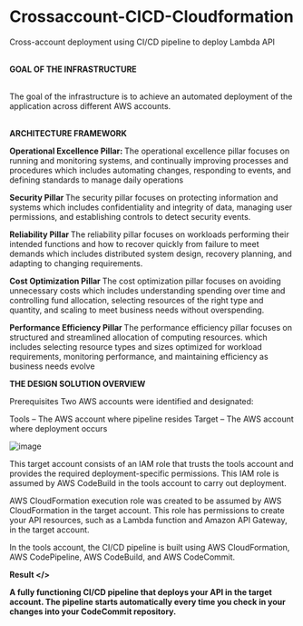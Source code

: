 # Crossaccount-CICD-Cloudformation
Cross-account deployment using CI/CD pipeline to deploy Lambda API

<br> <b> GOAL OF THE INFRASTRUCTURE </b>

<br> The goal of the infrastructure is to achieve an automated deployment of the application across different AWS accounts.

<br> <b> ARCHITECTURE FRAMEWORK </b>

<B> Operational Excellence Pillar: </B>
The operational excellence pillar focuses on running and monitoring systems, and continually improving processes and procedures which includes automating changes, responding to events, and defining standards to manage daily operations

<b> Security Pillar </b>
The security pillar focuses on protecting information and systems which includes confidentiality and integrity of data, managing user permissions, and establishing controls to detect security events.

<b> Reliability Pillar </b>
The reliability pillar focuses on workloads performing their intended functions and how to recover quickly from failure to meet demands which includes distributed system design, recovery planning, and adapting to changing requirements.

<b> Cost Optimization Pillar </b>
The cost optimization pillar focuses on avoiding unnecessary costs which includes understanding spending over time and controlling fund allocation, selecting resources of the right type and quantity, and scaling to meet business needs without overspending.

<b> Performance Efficiency Pillar </b>
The performance efficiency pillar focuses on structured and streamlined allocation of computing resources. which includes selecting resource types and sizes optimized for workload requirements, monitoring performance, and maintaining efficiency as business needs evolve

<b> THE DESIGN SOLUTION OVERVIEW </b>

Prerequisites
Two AWS accounts were identified and designated:

Tools – The AWS account where pipeline resides
Target – The AWS account where deployment occurs

![image](https://user-images.githubusercontent.com/88491497/163722581-b62742e7-e508-43ef-b250-0090f9b0be78.png)

This target account consists of an IAM role that trusts the tools account and provides the required deployment-specific permissions. This IAM role is assumed by AWS CodeBuild in the tools account to carry out deployment. 

AWS CloudFormation execution role was created to be assumed by AWS CloudFormation in the target account. This role has permissions to create your API resources, such as a Lambda function and Amazon API Gateway, in the target account.

In the tools account, the CI/CD pipeline is built using AWS CloudFormation, AWS CodePipeline, AWS CodeBuild, and AWS CodeCommit. 

<b> Result </>
  
A fully functioning CI/CD pipeline that deploys your API in the target account. The pipeline starts automatically every time you check in your changes into your CodeCommit repository.

